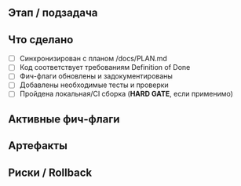 ## Этап / подзадача
<!-- Например: "Этап 1 — F2-STAB: глобальные расходы" -->

## Что сделано
- [ ] Синхронизирован с планом /docs/PLAN.md
- [ ] Код соответствует требованиям Definition of Done
- [ ] Фич-флаги обновлены и задокументированы
- [ ] Добавлены необходимые тесты и проверки
- [ ] Пройдена локальная/CI сборка (**HARD GATE**, если применимо)

## Активные фич-флаги
<!-- Перечислите флаги, включённые в рамках PR -->

## Артефакты
<!-- Ссылки на Summary, скриншоты, лог Vercel, e2e-репорт -->

## Риски / Rollback
<!-- Кратко опишите риски и план отката -->
